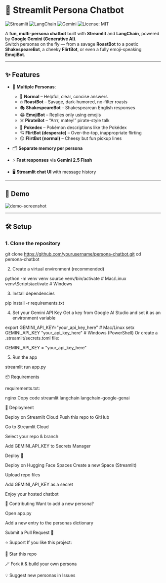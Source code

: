 # 💬 Streamlit Persona Chatbot
![Streamlit](https://img.shields.io/badge/Made%20with-Streamlit-FF4B4B?logo=streamlit&logoColor=white)
![LangChain](https://img.shields.io/badge/Powered%20by-LangChain-2E8B57?logo=chainlink&logoColor=white)
![Gemini](https://img.shields.io/badge/AI-Google%20Gemini-4285F4?logo=google&logoColor=white)
![License: MIT](https://img.shields.io/badge/License-MIT-yellow.svg)

A **fun, multi-persona chatbot** built with **Streamlit** and **LangChain**, powered by **Google Gemini (Generative AI)**.  
Switch personas on the fly — from a savage **RoastBot** to a poetic **ShakespeareBot**, a cheeky **FlirtBot**, or even a fully emoji-speaking **EmojiBot**.  

---

## ✨ Features
- 🧠 **Multiple Personas**:
  - 🤖 **Normal** – Helpful, clear, concise answers  
  - 🔥 **RoastBot** – Savage, dark-humored, no-filter roasts  
  - 🎭 **ShakespeareBot** – Shakespearean English responses  
  - 😂 **EmojiBot** – Replies only using emojis  
  - ☠️ **PirateBot** – “Arrr, matey!” pirate-style talk  
  - 📖 **Pokedex** – Pokémon descriptions like the Pokédex  
  - 💘 **FlirtBot (desperate)** – Over-the-top, inappropriate flirting  
  - 😏 **FlirtBot (normal)** – Cheesy but fun pickup lines  

- 🗂️ **Separate memory per persona**  
- ⚡ **Fast responses** via **Gemini 2.5 Flash**  
- 🖥️ **Streamlit chat UI** with message history  

---

## 📸 Demo
![demo-screenshot](https://via.placeholder.com/800x400.png?text=Chatbot+Demo+Screenshot)

---

## 🛠️ Setup

### 1. Clone the repository

git clone https://github.com/yourusername/persona-chatbot.git
cd persona-chatbot

2. Create a virtual environment (recommended)

python -m venv venv
source venv/bin/activate  # Mac/Linux
venv\Scripts\activate     # Windows

3. Install dependencies

pip install -r requirements.txt

4. Set your Gemini API Key
Get a key from Google AI Studio and set it as an environment variable

export GEMINI_API_KEY="your_api_key_here"   # Mac/Linux
setx GEMINI_API_KEY "your_api_key_here"     # Windows (PowerShell)
Or create a .streamlit/secrets.toml file:

GEMINI_API_KEY = "your_api_key_here"

5. Run the app

streamlit run app.py

📦 Requirements

requirements.txt:

nginx
Copy code
streamlit
langchain
langchain-google-genai

🚀 Deployment

Deploy on Streamlit Cloud
Push this repo to GitHub

Go to Streamlit Cloud

Select your repo & branch

Add GEMINI_API_KEY to Secrets Manager

Deploy 🎉

Deploy on Hugging Face Spaces
Create a new Space (Streamlit)

Upload repo files

Add GEMINI_API_KEY as a secret

Enjoy your hosted chatbot

🤝 Contributing
Want to add a new persona?

Open app.py

Add a new entry to the personas dictionary

Submit a Pull Request 🚀

⭐ Support
If you like this project:

🌟 Star this repo

🪄 Fork it & build your own persona

💡 Suggest new personas in Issues